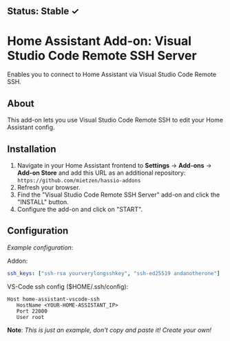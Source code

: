 ## **Status: Stable ✓**

# Home Assistant Add-on: Visual Studio Code Remote SSH Server

Enables you to connect to Home Assistant via Visual Studio Code Remote SSH.

## About

This add-on lets you use Visual Studio Code Remote SSH to edit your Home Assistant config.

## Installation

1. Navigate in your Home Assistant frontend to **Settings** -> **Add-ons** -> **Add-on Store** and add this URL as an additional repository: `https://github.com/mietzen/hassio-addons`
2. Refresh your browser.
3. Find the "Visual Studio Code Remote SSH Server" add-on and click the "INSTALL" button.
4. Configure the add-on and click on "START".

## Configuration

_Example configuration_:

Addon:
```yaml
ssh_keys: ["ssh-rsa yourverylongsshkey", "ssh-ed25519 andanotherone"]
```

VS-Code ssh config ($HOME/.ssh/config):
```
Host home-assistant-vscode-ssh
   HostName <YOUR-HOME-ASSISTANT_IP>
   Port 22000
   User root
```

**Note**: _This is just an example, don't copy and paste it! Create your own!_
